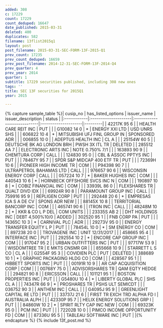 ```yaml
---
added: 308
c: 17229
count: 17229
count_deduped: 16647
date_published: 2015-03-31
deleted: 400
duplicates: 582
filename: 13flist2015q1
layout: post
post_filename: 2015-03-31-SEC-FORM-13F-2015-Q1
prev_count: 17235
prev_count_deduped: 16659
prev_post_filename: 2014-12-31-SEC-FORM-13F-2014-Q4
prev_quarter: 4
prev_year: 2014
quarter: 1
subtitle: 17229 securities published, including 308 new ones
tags: ''
title: SEC 13F securities for 2015Q1
year: 2015

---
```

{% capture sample_table %}| cusip_no    | has_listed_options   | issuer_name                  | issuer_description   | status   |
|:------------|:---------------------|:-----------------------------|:---------------------|:---------|
| 42217K 95 6 |                      | HEALTH CARE REIT INC         | PUT                  |          |
| G10082 14 0 | *                    | ENERGY XXI LTD               | USD UNRS SHS         |          |
| 606822 10 4 | *                    | MITSUBISHI UFJ FINL GROUP IN | SPONSORED ADR        |          |
| 006855 10 0 |                      | ADEPTUS HEALTH INC           | CL A                 |          |
| 25154W 60 5 |                      | DEUTSCHE BK AG LONDON BRH    | PWSH 3X ITL TR       | DELETED  |
| 285512 AA 7 |                      | ELECTRONIC ARTS INC          | NOTE  0.750% 7/1     |          |
| 163893 90 9 |                      | CHEMTURA CORP                | CALL                 |          |
| 124830 95 0 |                      | CBL & ASSOC PPTYS INC        | PUT                  |          |
| 78467Y 95 7 |                      | SPDR S&P MIDCAP 400 ETF TR   | PUT                  |          |
| 72369H 10 6 |                      | PIONEER HIGH INCOME TR       | COM                  |          |
| P94398 90 7 |                      | ULTRAPETROL BAHAMAS LTD      | CALL                 |          |
| 976657 90 6 |                      | WISCONSIN ENERGY CORP        | CALL                 |          |
| 057224 10 7 | *                    | BAKER HUGHES INC             | COM                  |          |
| 440543 10 6 | *                    | HORNBECK OFFSHORE SVCS INC N | COM                  |          |
| 190897 10 8 | *                    | COBIZ FINANCIAL INC          | COM                  |          |
| 33939L 86 0 |                      | FLEXSHARES TR                | QUALT DIVD IDX       |          |
| 69924R 90 8 |                      | PARAMOUNT GROUP INC          | CALL                 |          |
| 759916 95 9 |                      | REPLIGEN CORP                | PUT                  |          |
| 292448 20 6 | *                    | EMPRESAS ICA S A DE CV       | SPONS ADR NEW        |          |
| 88145X 10 8 |                      | TERRITORIAL BANCORP INC      | COM                  |          |
| 465741 90 6 |                      | ITRON INC                    | CALL                 |          |
| 48248M 10 2 | *                    | KKR & CO L P DEL             | COM UNITS            |          |
| 23335S AB 2 |                      | DHT HOLDINGS INC             | DEBT  4.500%10/0     | ADDED    |
| 302520 95 1 |                      | FNB CORP PA                  | PUT                  |          |
| 14365C 10 3 | *                    | CARNIVAL PLC                 | ADR                  |          |
| 29273V 95 0 |                      | ENERGY TRANSFER EQUITY L P   | PUT                  |          |
| 78454L 10 0 | *                    | SM ENERGY CO                 | COM                  |          |
| 897238 20 0 |                      | TROVAGENE INC                | UNIT 12/31/2017      |          |
| 458665 95 4 |                      | INTERFACE INC                | PUT                  |          |
| 292554 10 2 | *                    | ENCORE CAP GROUP INC         | COM                  |          |
| 917047 95 2 |                      | URBAN OUTFITTERS INC         | PUT                  |          |
| 97717W 53 9 |                      | WISDOMTREE TR                | E MKTS CNSMR GR      |          |
| 855668 10 9 |                      | STARRETT L S CO              | CL A                 |          |
| G2554F 95 3 |                      | COVIDIEN PLC                 | PUT                  | DELETED  |
| 388689 10 1 | *                    | GRAPHIC PACKAGING HLDG CO    | COM                  |          |
| 428567 95 1 |                      | HIBBETT SPORTS INC           | PUT                  |          |
| 00191R 10 9 |                      | AR CAP ACQUISITION CORP      | COM                  |          |
| 00768Y 75 0 |                      | ADVISORSHARES TR             | QAM EQTY HEDGE       |          |
| 294821 90 8 |                      | ERICSSON                     | CALL                 |          |
| 101121 95 1 |                      | BOSTON PROPERTIES INC        | PUT                  |          |
| G5480U 10 4 | *                    | LIBERTY GLOBAL PLC           | SHS CL A             |          |
| 74347R 66 9 | *                    | PROSHARES TR                 | PSHS ULT SEMICDT     |          |
| 036752 90 3 |                      | ANTHEM INC                   | CALL                 |          |
| G4095J 95 9 |                      | GREENLIGHT CAPITAL RE LTD    | PUT                  |          |
| 33737J 21 6 |                      | FIRST TR EXCH TRD ALPHA FD I | AUSTRALIA ALPH       |          |
| 42330P 95 7 |                      | HELIX ENERGY SOLUTIONS GRP I | PUT                  |          |
| 84860W 10 2 | *                    | SPIRIT RLTY CAP INC NEW      | COM                  |          |
| 69323K 95 0 |                      | PCM INC                      | PUT                  |          |
| 72202B 10 0 |                      | PIMCO INCOME OPPORTUNITY FD  | COM                  |          |
| 87336U 95 5 |                      | TABLEAU SOFTWARE INC         | PUT                  |          |{% endcapture %}
{% include 13f_post.md %}